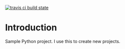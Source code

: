 [![travis ci build state](https://travis-ci.org/mtik00/SAMPLEPROJ.svg?branch=master)](https://travis-ci.org/mtik00/SAMPLEPROJ)

Introduction
============

Sample Python project.  I use this to create new projects.
